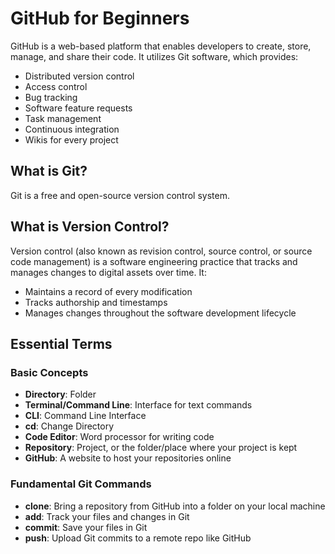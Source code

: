 # GitHub for Beginners

GitHub is a web-based platform that enables developers to create, store, manage, and share their code. It utilizes Git software, which provides:
- Distributed version control
- Access control
- Bug tracking
- Software feature requests
- Task management
- Continuous integration
- Wikis for every project

## What is Git?

Git is a free and open-source version control system.

## What is Version Control?

Version control (also known as revision control, source control, or source code management) is a software engineering practice that tracks and manages changes to digital assets over time. It:
- Maintains a record of every modification
- Tracks authorship and timestamps
- Manages changes throughout the software development lifecycle

## Essential Terms

### Basic Concepts
- **Directory**: Folder
- **Terminal/Command Line**: Interface for text commands
- **CLI**: Command Line Interface
- **cd**: Change Directory
- **Code Editor**: Word processor for writing code
- **Repository**: Project, or the folder/place where your project is kept
- **GitHub**: A website to host your repositories online

### Fundamental Git Commands
- **clone**: Bring a repository from GitHub into a folder on your local machine
- **add**: Track your files and changes in Git
- **commit**: Save your files in Git
- **push**: Upload Git commits to a remote repo like GitHub
